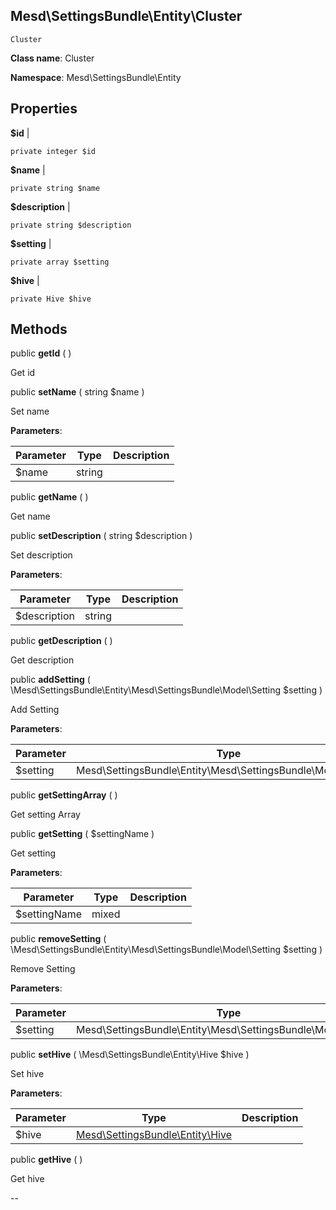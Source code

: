 Mesd\SettingsBundle\Entity\Cluster
---------------

    Cluster

    


**Class name**: Cluster

**Namespace**: Mesd\SettingsBundle\Entity









Properties
----------


**$id**  |  



    private integer $id






**$name**  |  



    private string $name






**$description**  |  



    private string $description






**$setting**  |  



    private array $setting






**$hive**  |  



    private Hive $hive






Methods
-------


public **getId** (  )


Get id









public **setName** ( string $name )


Set name








**Parameters**:

| Parameter | Type | Description |
|-----------|------|-------------|
| $name | string |  |


public **getName** (  )


Get name









public **setDescription** ( string $description )


Set description








**Parameters**:

| Parameter | Type | Description |
|-----------|------|-------------|
| $description | string |  |


public **getDescription** (  )


Get description









public **addSetting** ( \Mesd\SettingsBundle\Entity\Mesd\SettingsBundle\Model\Setting $setting )


Add Setting








**Parameters**:

| Parameter | Type | Description |
|-----------|------|-------------|
| $setting | Mesd\SettingsBundle\Entity\Mesd\SettingsBundle\Model\Setting |  |


public **getSettingArray** (  )


Get setting Array









public **getSetting** ( $settingName )


Get setting








**Parameters**:

| Parameter | Type | Description |
|-----------|------|-------------|
| $settingName | mixed |  |


public **removeSetting** ( \Mesd\SettingsBundle\Entity\Mesd\SettingsBundle\Model\Setting $setting )


Remove Setting








**Parameters**:

| Parameter | Type | Description |
|-----------|------|-------------|
| $setting | Mesd\SettingsBundle\Entity\Mesd\SettingsBundle\Model\Setting |  |


public **setHive** ( \Mesd\SettingsBundle\Entity\Hive $hive )


Set hive








**Parameters**:

| Parameter | Type | Description |
|-----------|------|-------------|
| $hive | [Mesd\SettingsBundle\Entity\Hive](Mesd-SettingsBundle-Entity-Hive.md) |  |


public **getHive** (  )


Get hive









--